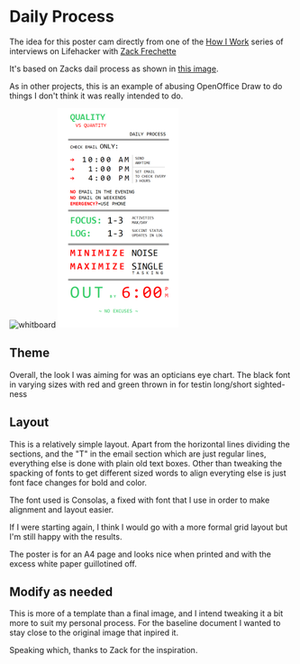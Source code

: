 Daily Process
=============

The idea for this poster cam directly from one of the [How
I Work](http://lifehacker.com/how-i-work/) series of
interviews on Lifehacker with [Zack
Frechette](http://lifehacker.com/5976408/im-zach-frechette-founder-of-quarterly-co-and-this-is-how-i-work)

It's based on Zacks dail process as shown in [this
image](http://img.gawkerassets.com/post/17/2013/01/zachfwhiteboard.png).

As in other projects, this is an example of abusing OpenOffice Draw to do
things I don't think it was really intended to do. 

![whitboard](http://img.gawkerassets.com/post/17/2013/01/zachfwhiteboard.png "Inspiration") ![snapshot](https://github.com/mikethayes/posters/raw/master/daily_process/2013DailyProcess.png "Snapshot")

Theme
-----
Overall, the look I was aiming for was an opticians eye chart. The black font
in varying sizes with red and green thrown in for testin long/short
sighted-ness

Layout
------
This is a relatively simple layout. Apart from the horizontal lines dividing
the sections, and the "T" in the email section which are just regular lines,
everything else is done with plain old text boxes. Other than tweaking the
spacking of fonts to get different sized words to align everyting else is just
font face changes for bold and color.

The font used is Consolas, a fixed with font that I use in order to make alignment 
and layout easier.

If I were starting again, I think I would go with a more formal grid layout but
I'm still happy with the results.

The poster is for an A4 page and looks nice when printed and with the excess
white paper guillotined off.

Modify as needed
----------------
This is more of a template than a final image, and I intend tweaking it a bit
more to suit my personal process. For the baseline document I wanted to stay
close to the original image that inpired it.

Speaking which, thanks to Zack for the inspiration.
